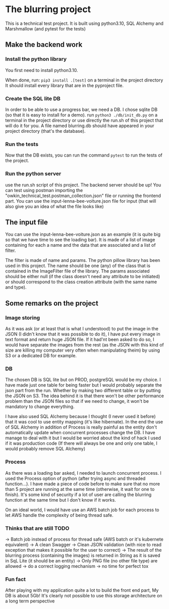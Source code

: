 # The blurring project
This is a technical test project. It is built using python3.10, SQL Alchemy 
and Marshmallow (and pytest for the tests)

## Make the backend work

### Install the python library
You first need to install python3.10.

When done, run: `pip3 install .[test]` on a terminal in the project directory
It should install every library that are in the pyproject file.

### Create the SQL lite DB
In order to be able to use a progress bar, we need a DB. I chose sqlite DB
(so that it is easy to install for a demo).
run `python3 ./db/init_db.py` on a terminal in the project directory or use directly the run.sh 
of this project that will do it for you.
A file named blurring.db should have appeared in your project directory (that's the database).

### Run the tests
Now that the DB exists, you can run the command `pytest` to run the tests of the project.

### Run the python server
use the run.sh script of this project. The backend server should be up!
You can test using postman importing the "owkin_technical_test.postman_collection.json" file or running the
frontend part. You can use the input-lenna-bee-voiture.json file for input 
(that will also give you an idea of what the file looks like)

## The input file 
You can use the input-lenna-bee-voiture.json as an example 
(it is quite big so that we have time to see the loading bar). It is made of a list of image containing 
for each a name and the data that are associated and a list of filter.

The filter is made of name and params. The python pillow library has been used in this project. The name 
should be one (any)  of the class that is contained in the ImageFilter file of the library. 
The params associated should be either null (if the class doesn't need any attribute to be initiated) 
or should correspond to the class creation attribute (with the same name and type).

## Some remarks on the project

### Image storing
As it was ask (or at least that is what I understood) to put the image in the JSON (I didn't know that it was possible to do it), I have put every image in text format 
and return huge JSON file. If it had'nt been asked to do so, I would have separate the images from the rest (as the 
JSON with this kind of size are killing my computer very often when manipulating theim) by using S3 or a dedicated DB 
for example.

### DB 
The chosen DB is SQL lite but on PROD, postgreSQL would be my choice. 
I have made just one table for being faster but I would probably separate the json part from the run.
Whether by making two different table or by putting the JSON on S3. The idea behind it is that there won't be 
other performance problem than the JSON files so that if we need to change, it won't be mandatory to change everything.

I have also used SQL Alchemy because I thought (I never used it before) that it was cool to use entity mapping
(it's like hibernate).
In the end the use of SQL Alchemy in addition of Process is really painful as the entity don't automatically update when 
concurrent processes change the DB. I have manage to deal with it but I would be worried about the kind of hack I used
 if it was production code (If there will always be one and only one table, I would probably remove SQL Alchemy)

### Process 
As there was a loading bar asked, I needed to launch concurrent process. I used the Process option of python 
(after trying async and threaded function...). I have made a piece of code before to make sure that no more 
than 5 project are running at the same time (otherwise, it wait for one to finish). It's some kind of security if
a lot of user are calling the blurring function at the same time but I don't know if it works.

On an ideal world, I would have use an AWS batch job for each process to let AWS handle the complexity 
of being thread safe.

### Thinks that are still TODO
-> Batch job instead of process for thread safe (AWS batch or it's kubernete equivalent)
-> A clean Swagger
-> Clean JSON validation (with nice to read exception that makes it possible for the user to correct)
-> The result of the blurring process (containing the images) is returned in String as it is saved in SqL Lite (it should be an entity)
-> Only PNG file (no other file type) are allowed
-> do a correct logging mechanism
-> no time for perfect tox


### Fun fact
After playing with my application quite a lot to build the front end part, My DB is about 5Gb! 
It's clearly not possible to use this storage architecture on a long term perspective